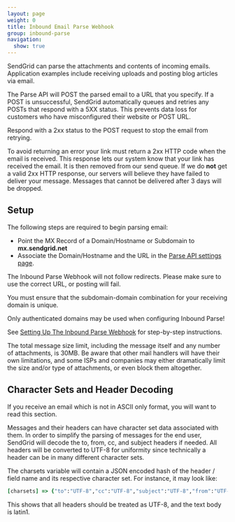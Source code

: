 ```yaml
---
layout: page
weight: 0
title: Inbound Email Parse Webhook
group: inbound-parse
navigation:
  show: true
---
```


SendGrid can parse the attachments and contents of incoming emails. Application examples include receiving uploads and posting blog articles via email.

The Parse API will POST the parsed email to a URL that you specify. If a POST is unsuccessful, SendGrid automatically queues and retries any POSTs that respond with a 5XX status. This prevents data loss for customers who have misconfigured their website or POST URL.

<call-out>

Respond with a 2xx status to the POST request to stop the email from retrying.

</call-out>

To avoid returning an error your link must return a 2xx HTTP code when the email is received. This response lets our system know that your link has received the email. It is then removed from our send queue. If we do **not** get a valid 2xx HTTP response, our servers will believe they have failed to deliver your message. Messages that cannot be delivered after 3 days will be dropped.

## 	Setup

The following steps are required to begin parsing email:

-   Point the MX Record of a Domain/Hostname or Subdomain to **mx.sendgrid.net**
-   Associate the Domain/Hostname and the URL in the [Parse API settings page](https://sendgrid.com/developer/reply/).

<call-out type="warning">

The Inbound Parse Webhook will not follow redirects. Please make sure to use the correct URL, or posting will fail.

</call-out>

You must ensure that the subdomain-domain combination for your receiving domain is unique.

<call-out type="warning">

Only authenticated domains may be used when configuring Inbound Parse!

</call-out>

See [Setting Up The Inbound Parse Webhook]({{root_url}}/for-developers/parsing-email/setting-up-the-inbound-parse-webhook/) for step-by-step instructions.

<call-out>

The total message size limit, including the message itself and any number of attachments, is 30MB. Be aware that other mail handlers will have their own limitations, and some ISPs and companies may either dramatically limit the size and/or type of attachments, or even block them altogether.

</call-out>

## 	Character Sets and Header Decoding

If you receive an email which is not in ASCII only format, you will want to read this section.

Messages and their headers can have character set data associated with them. In order to simplify the parsing of messages for the end user, SendGrid will decode the to, from, cc, and subject headers if needed. All headers will be converted to UTF-8 for uniformity since technically a header can be in many different character sets.

The charsets variable will contain a JSON encoded hash of the header / field name and its respective character set. For instance, it may look like:

```ruby
[charsets] => {"to":"UTF-8","cc":"UTF-8","subject":"UTF-8","from":"UTF-8","text":"iso-8859-1"}
```

This shows that all headers should be treated as UTF-8, and the text body is latin1.
